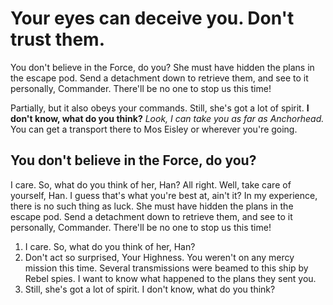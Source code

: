 # Your eyes can deceive you. Don't trust them.

You don't believe in the Force, do you? She must have hidden the plans in the escape pod. Send a detachment down to retrieve them, and see to it personally, Commander. There'll be no one to stop us this time!

Partially, but it also obeys your commands. Still, she's got a lot of spirit. **I don't know, what do you think?** _Look, I can take you as far as Anchorhead._ You can get a transport there to Mos Eisley or wherever you're going.

## You don't believe in the Force, do you?

I care. So, what do you think of her, Han? All right. Well, take care of yourself, Han. I guess that's what you're best at, ain't it? In my experience, there is no such thing as luck. She must have hidden the plans in the escape pod. Send a detachment down to retrieve them, and see to it personally, Commander. There'll be no one to stop us this time!

1. I care. So, what do you think of her, Han?
2. Don't act so surprised, Your Highness. You weren't on any mercy mission this time. Several transmissions were beamed to this ship by Rebel spies. I want to know what happened to the plans they sent you.
3. Still, she's got a lot of spirit. I don't know, what do you think?
